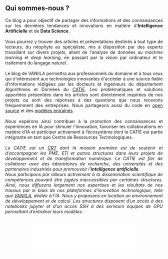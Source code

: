## Qui sommes-nous ?
<p style="text-align:justify;">
Ce blog a pour objectif de partager des informations et des connaissances sur les dernières tendances et innovations en matière d'<b>Intelligence Artificielle</b> et de <b>Data Science</b>.
<br><br>
Vous pourrez y trouver des articles et présentations destinés à tout type de lecteurs, du néophyte au spécialiste, mis à disposition par des experts travaillant sur divers projets, allant de l'analyse de données au <i>machine learning</i> et <i>deep learning</i>, en passant par la vision par ordinateur et le traitement du langage naturel.
<br><br>
Le blog de VANIILA permettra aux professionnels du domaine et à tous ceux qui s'intéressent aux technologies innovantes d'accéder à une source fiable d'informations rédigées par les docteurs et ingénieurs du département Algorithmes et Données du <a href="https://catie.fr">CATIE</a>. Les problématiques et solutions apportées présentées dans les articles sont directement inspirées de nos projets ou sont des réponses à des questions que nous recevons fréquemment des entreprises. Nous partageons aussi du code en <a href="https://github.com/catie-aq">open source</a> et des <a href="https://huggingface.co/CATIE-AQ">modèles entraînés</a>. 
<br><br>
Nous espérons ainsi contribuer à la promotion des connaissances et expériences en IA pour stimuler l'innovation, favoriser les collaborations en matière d’IA et participer activement à l’écosystème dont le CATIE est partie intégrante en tant que Centre de Ressources Technologiques. 
<br><br>
<i>Le CATIE est un <a href="https://esr-islabel.adc.education.fr/label-crt">CRT</a> dont la mission première est de soutenir et d’accompagner les PME, ETI et autres structures dans leurs projets de développement et de transformation numérique. Le CATIE est fier de collaborer avec des laboratoires de recherche, des universités et des partenaires industriels pour promouvoir l'<b>intelligence artificielle</b>.<br>
Nous participons par ailleurs activement à la dissémination scientifique de compétences pouvant être jugées inaccessibles par certaines structures. Ainsi, nous diffusons largement nos expertises et les résultats de nos travaux par le biais de nos plateformes d’innovation technologique, telle que <a href="https://www.vaniila.ai/">VANIILA</a>, dédiée à l’IA. Nous y proposons en location un environnement de développement et de calcul. Les structures disposent d’un accès à des notebooks jupyter et d’un accès SSH à des serveurs équipés de GPU permettant d’entraîner leurs modèles.</i>
<br><br>

<center>
<figure class="image">
  <img src="https://raw.githubusercontent.com/catie-aq/blog-vaniila/refs/heads/main/assets/images/logo_Europe_NA.png" height="100">
</figure>
</center>

</p>
